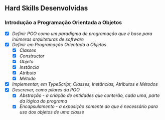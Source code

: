 ## Hard Skills Desenvolvidas

### Introdução a Programação Orientada a Objetos

- [X] _Definir POO como um paradigma de programação que é base para inúmeras arquiteturas de software_
- [X] _Definir em Programação Orientada a Objetos_
  - [X] _Classes_
  - [X] _Constructor_
  - [X] _Objeto_
  - [X] _Instância_
  - [X] _Atributo_
  - [X] _Método_
- [X] _Implementar, em TypeScript, Classes, Instâncias, Atributos e Métodos_
- [X] _Descrever, como pilares da POO_
  - [X] _Abstração - a criação de entidades que conterão, cada uma, parte da lógica do programa_
  - [X] _Encapsulamento - a exposição somente do que é necessário para uso dos objetos de uma classe_
